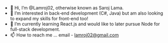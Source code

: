- 👋 Hi, I’m @Lamroj02, otherwise known as Saroj Lama.
- 👀 I’m interested in back-end development (C#, Java) but am also looking to expand my skills for front-end too!
- 🌱 I’m currently learning React.js and would like to later pursue Node for full-stack development.
- 📫 How to reach me ... email - lamroj02@gmail.com

<!---
Lamroj02/Lamroj02 is a ✨ special ✨ repository because its `README.md` (this file) appears on your GitHub profile.
You can click the Preview link to take a look at your changes.
--->
